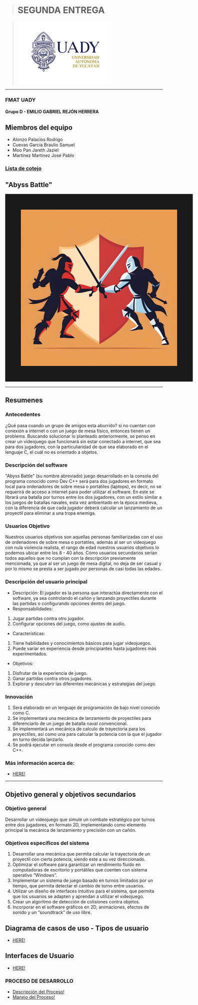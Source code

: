 > # SEGUNDA ENTREGA

>![UADY logo](https://github.com/JarethJaziel/Abyss_Battle/blob/9bacc1249e87e47c6df1093284fe8fbb80c0d5c6/Assets/logoUADY.jpg)

---
### FMAT UADY
#### Grupo D - EMILIO GABRIEL REJÓN HERRERA

## Miembros del equipo
 - Alonzo Palacios Rodrigo
 - Cuevas García Braulio Samuel
 - Moo Pan Jareth Jaziel
 - Martínez Martínez José Pablo

### [Lista de cotejo](https://github.com/JarethJaziel/Abyss_Battle/blob/f120a8c7f8cc85a481735f948796ab2cc9bfd5d0/Assets/Lista%20de%20Cotejo%20-%20Avances%20de%20proyecto%20-%20CForce.pdf)

## "Abyss Battle"

<img src="Assets\Logo_Prov.jpg" width="500" height="500" border="50"/>

---
## Resumenes

### Antecedentes
¿Qué pasa cuando un grupo de amigos esta aburrido? si no cuentan con conexión a internet o con un juego de mesa físico, entonces tienen un problema. Buscando solucionar lo planteado anteriormente, se penso en crear un videojuego que funcionará sin estar conectado a internet, que sea para dos jugadores, con la particuliaridad de que sea elaborado en el lenguaje C, el cuál no es orientado a objetos. 

### Descripción del software
"Abyss Battle" (su nombre abreviado) juego desarrollado en la consola del programa conocido como Dev C++ será para dos jugadores en formato local para ordenadores de sobre mesa o portátiles (laptops), es decir, no se requerirá de acceso a internet para poder utilizar el software. En este se librará una batalla por turnos entre los dos jugadores, con un estilo similar a los juegos de batallas navales, esta vez ambientado en la época medieva, con la diferencia de que cada jugador deberá calcular un lanzamiento de un proyectil para eliminar a una tropa enemiga. 

### Usuarios Objetivo

Nuestros usuarios objetivos son aquellas personas familiarizadas con el uso de ordenadores de sobre mesa o portatiles, además al ser un videojuego con nula violencia realista, el rango de edad nuestros usuarios objetivos lo podemos ubicar entre los 8 - 40 años. Cómo usuarios secundarios serían todos aquellos que no cumplan con la descripción previamente mencionada, ya que al ser un juego de mesa digital, no deja de ser casual y por lo mismo se presta a ser jugado por personas de casi todas las edades.

### Descripción del usuario principal
- Descripción: El jugador es la persona que interactúa directamente con el software, 
ya sea controlando el cañón y lanzando proyectiles durante las partidas o configurando 
opciones dentro del juego.
- Responsabilidades:
1. Jugar partidas contra otro jugador.
2. Configurar opciones del juego, como ajustes de audio.
- Características:
1. Tiene habilidades y conocimientos básicos para jugar videojuegos.
2. Puede variar en experiencia desde principiantes hasta jugadores más
experimentados.
- Objetivos:
1. Disfrutar de la experiencia de juego.
2. Ganar partidas contra otros jugadores.
3. Explorar y descubrir las diferentes mecánicas y estrategias del juego.

### Innovación
1. Será elaborado en un lenguaje de programación de bajo nivel conocido como C.
2. Se implementará una mecánica de lanzamiento de proyectiles para diferenciarlo de un juego de batalla naval convencional.
3. Se implementará un mecánica de calculo de trayectoria para los proyectiles, así como una para calcular la potencia con la que el jugador en turno decida lanzarlo.
4. Se podrá ejecutar en consola desde el programa conocido como dev C++.



### Más información acerca de:

- [HERE!](Product[AboutOurGame])

---
## Objetivo general y objetivos secundarios

### Objetivo general
Desarrollar un videojuego que simule un combate estratégico por turnos entre dos jugadores, en 
formato 2D, implementando como elemento principal la mecánica de lanzamiento y precisión 
con un cañón.

### Objetivos específicos del sistema
1. Desarrollar una mecánica que permita calcular la trayectoria de un proyectil con cierta 
potencia, siendo este a su vez direccionado.
2. Optimizar el software para garantizar un rendimiento fluido en computadoras de 
escritorio y portátiles que cuenten con sistema operativo “Windows”.
3. Implementar un sistema de juego basado en turnos limitados por un tiempo, que permita 
detectar el cambio de turno entre usuarios.
4. Utilizar un diseño de interfaces intuitivo para el sistema, que permita que los usuarios se 
adapten y aprendan a utilizar el videojuego. 
5. Crear un algoritmo de detección de colisiones contra objetos.
6. Incorporar en el software gráficos en 2D, animaciones, efectos de sonido y un 
“soundtrack” de uso libre.

## Diagrama de casos de uso - Tipos de usuario
- [HERE!](https://github.com/JarethJaziel/Abyss_Battle/blob/f120a8c7f8cc85a481735f948796ab2cc9bfd5d0/Artifacts/Use%20Case%20Diagram%20for%20Abyss%20Battle%20V2.1.png)


## Interfaces de Usuario
- [HERE!](https://github.com/JarethJaziel/Abyss_Battle/blob/f120a8c7f8cc85a481735f948796ab2cc9bfd5d0/Design/Interfaces%20%5BAbyss%20Battle%5D%20Segunda%20entrega.pdf)


### PROCESO DE DESARROLLO

- [Descripción del Proceso!](Roles&Organization)
- [Manejo del Proceso!](Roles&Organization)





